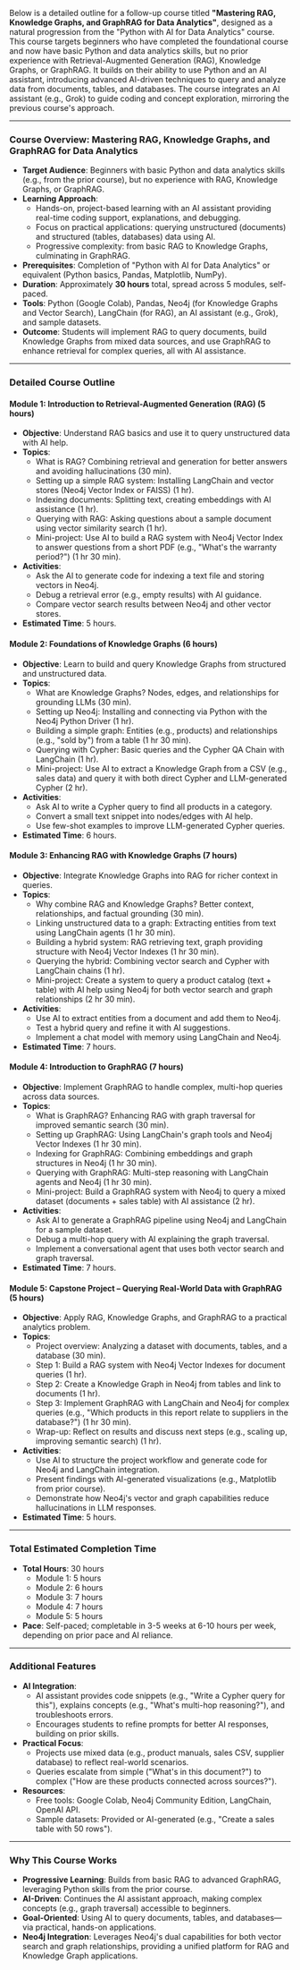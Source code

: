 Below is a detailed outline for a follow-up course titled **"Mastering RAG, Knowledge Graphs, and GraphRAG for Data Analytics"**, designed as a natural progression from the "Python with AI for Data Analytics" course. This course targets beginners who have completed the foundational course and now have basic Python and data analytics skills, but no prior experience with Retrieval-Augmented Generation (RAG), Knowledge Graphs, or GraphRAG. It builds on their ability to use Python and an AI assistant, introducing advanced AI-driven techniques to query and analyze data from documents, tables, and databases. The course integrates an AI assistant (e.g., Grok) to guide coding and concept exploration, mirroring the previous course's approach.

---

### Course Overview: Mastering RAG, Knowledge Graphs, and GraphRAG for Data Analytics

- **Target Audience**: Beginners with basic Python and data analytics skills (e.g., from the prior course), but no experience with RAG, Knowledge Graphs, or GraphRAG.
- **Learning Approach**:  
  - Hands-on, project-based learning with an AI assistant providing real-time coding support, explanations, and debugging.
  - Focus on practical applications: querying unstructured (documents) and structured (tables, databases) data using AI.
  - Progressive complexity: from basic RAG to Knowledge Graphs, culminating in GraphRAG.
- **Prerequisites**: Completion of "Python with AI for Data Analytics" or equivalent (Python basics, Pandas, Matplotlib, NumPy).
- **Duration**: Approximately **30 hours** total, spread across 5 modules, self-paced.
- **Tools**: Python (Google Colab), Pandas, Neo4j (for Knowledge Graphs and Vector Search), LangChain (for RAG), an AI assistant (e.g., Grok), and sample datasets.
- **Outcome**: Students will implement RAG to query documents, build Knowledge Graphs from mixed data sources, and use GraphRAG to enhance retrieval for complex queries, all with AI assistance.

---

### Detailed Course Outline

#### Module 1: Introduction to Retrieval-Augmented Generation (RAG) (5 hours)
- **Objective**: Understand RAG basics and use it to query unstructured data with AI help.
- **Topics**:
  - What is RAG? Combining retrieval and generation for better answers and avoiding hallucinations (30 min).
  - Setting up a simple RAG system: Installing LangChain and vector stores (Neo4j Vector Index or FAISS) (1 hr).
  - Indexing documents: Splitting text, creating embeddings with AI assistance (1 hr).
  - Querying with RAG: Asking questions about a sample document using vector similarity search (1 hr).
  - Mini-project: Use AI to build a RAG system with Neo4j Vector Index to answer questions from a short PDF (e.g., "What's the warranty period?") (1 hr 30 min).
- **Activities**:
  - Ask the AI to generate code for indexing a text file and storing vectors in Neo4j.
  - Debug a retrieval error (e.g., empty results) with AI guidance.
  - Compare vector search results between Neo4j and other vector stores.
- **Estimated Time**: 5 hours.

#### Module 2: Foundations of Knowledge Graphs (6 hours)
- **Objective**: Learn to build and query Knowledge Graphs from structured and unstructured data.
- **Topics**:
  - What are Knowledge Graphs? Nodes, edges, and relationships for grounding LLMs (30 min).
  - Setting up Neo4j: Installing and connecting via Python with the Neo4j Python Driver (1 hr).
  - Building a simple graph: Entities (e.g., products) and relationships (e.g., "sold by") from a table (1 hr 30 min).
  - Querying with Cypher: Basic queries and the Cypher QA Chain with LangChain (1 hr).
  - Mini-project: Use AI to extract a Knowledge Graph from a CSV (e.g., sales data) and query it with both direct Cypher and LLM-generated Cypher (2 hr).
- **Activities**:
  - Ask AI to write a Cypher query to find all products in a category.
  - Convert a small text snippet into nodes/edges with AI help.
  - Use few-shot examples to improve LLM-generated Cypher queries.
- **Estimated Time**: 6 hours.

#### Module 3: Enhancing RAG with Knowledge Graphs (7 hours)
- **Objective**: Integrate Knowledge Graphs into RAG for richer context in queries.
- **Topics**:
  - Why combine RAG and Knowledge Graphs? Better context, relationships, and factual grounding (30 min).
  - Linking unstructured data to a graph: Extracting entities from text using LangChain agents (1 hr 30 min).
  - Building a hybrid system: RAG retrieving text, graph providing structure with Neo4j Vector Indexes (1 hr 30 min).
  - Querying the hybrid: Combining vector search and Cypher with LangChain chains (1 hr).
  - Mini-project: Create a system to query a product catalog (text + table) with AI help using Neo4j for both vector search and graph relationships (2 hr 30 min).
- **Activities**:
  - Use AI to extract entities from a document and add them to Neo4j.
  - Test a hybrid query and refine it with AI suggestions.
  - Implement a chat model with memory using LangChain and Neo4j.
- **Estimated Time**: 7 hours.

#### Module 4: Introduction to GraphRAG (7 hours)
- **Objective**: Implement GraphRAG to handle complex, multi-hop queries across data sources.
- **Topics**:
  - What is GraphRAG? Enhancing RAG with graph traversal for improved semantic search (30 min).
  - Setting up GraphRAG: Using LangChain's graph tools and Neo4j Vector Indexes (1 hr 30 min).
  - Indexing for GraphRAG: Combining embeddings and graph structures in Neo4j (1 hr 30 min).
  - Querying with GraphRAG: Multi-step reasoning with LangChain agents and Neo4j (1 hr 30 min).
  - Mini-project: Build a GraphRAG system with Neo4j to query a mixed dataset (documents + sales table) with AI assistance (2 hr).
- **Activities**:
  - Ask AI to generate a GraphRAG pipeline using Neo4j and LangChain for a sample dataset.
  - Debug a multi-hop query with AI explaining the graph traversal.
  - Implement a conversational agent that uses both vector search and graph traversal.
- **Estimated Time**: 7 hours.

#### Module 5: Capstone Project – Querying Real-World Data with GraphRAG (5 hours)
- **Objective**: Apply RAG, Knowledge Graphs, and GraphRAG to a practical analytics problem.
- **Topics**:
  - Project overview: Analyzing a dataset with documents, tables, and a database (30 min).
  - Step 1: Build a RAG system with Neo4j Vector Indexes for document queries (1 hr).
  - Step 2: Create a Knowledge Graph in Neo4j from tables and link to documents (1 hr).
  - Step 3: Implement GraphRAG with LangChain and Neo4j for complex queries (e.g., "Which products in this report relate to suppliers in the database?") (1 hr 30 min).
  - Wrap-up: Reflect on results and discuss next steps (e.g., scaling up, improving semantic search) (1 hr).
- **Activities**:
  - Use AI to structure the project workflow and generate code for Neo4j and LangChain integration.
  - Present findings with AI-generated visualizations (e.g., Matplotlib from prior course).
  - Demonstrate how Neo4j's vector and graph capabilities reduce hallucinations in LLM responses.
- **Estimated Time**: 5 hours.

---

### Total Estimated Completion Time
- **Total Hours**: 30 hours  
  - Module 1: 5 hours  
  - Module 2: 6 hours  
  - Module 3: 7 hours  
  - Module 4: 7 hours  
  - Module 5: 5 hours  
- **Pace**: Self-paced; completable in 3-5 weeks at 6-10 hours per week, depending on prior pace and AI reliance.

---

### Additional Features
- **AI Integration**:  
  - AI assistant provides code snippets (e.g., "Write a Cypher query for this"), explains concepts (e.g., "What's multi-hop reasoning?"), and troubleshoots errors.
  - Encourages students to refine prompts for better AI responses, building on prior skills.
- **Practical Focus**:  
  - Projects use mixed data (e.g., product manuals, sales CSV, supplier database) to reflect real-world scenarios.
  - Queries escalate from simple ("What's in this document?") to complex ("How are these products connected across sources?").
- **Resources**:  
  - Free tools: Google Colab, Neo4j Community Edition, LangChain, OpenAI API.
  - Sample datasets: Provided or AI-generated (e.g., "Create a sales table with 50 rows").

---

### Why This Course Works
- **Progressive Learning**: Builds from basic RAG to advanced GraphRAG, leveraging Python skills from the prior course.
- **AI-Driven**: Continues the AI assistant approach, making complex concepts (e.g., graph traversal) accessible to beginners.
- **Goal-Oriented**: Using AI to query documents, tables, and databases—via practical, hands-on applications.
- **Neo4j Integration**: Leverages Neo4j's dual capabilities for both vector search and graph relationships, providing a unified platform for RAG and Knowledge Graph applications.
